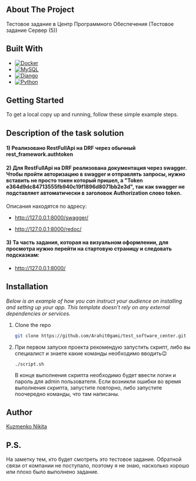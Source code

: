 
<!-- ABOUT THE PROJECT -->
## About The Project

Тестовое задание в Центр Программного Обеспечения (Тестовое задание Сервер (5))


## Built With

* [![Docker][docker.com]][Docker-url]
* [![MySQL][mysql.org]][mysql-url]
* [![Django][djangoproject.com]][Django-url]
* [![Python][Python.org]][Python-url]

<!-- GETTING STARTED -->
## Getting Started

To get a local copy up and running, follow these simple example steps.

## Description of the task solution

#### 1) Реализовано RestFullApi на DRF через обычный rest_framework.authtoken

#### 2) Для RestFullApi на DRF реализована документация через swagger. Чтобы пройти авторизацию в swagger и отправлять запросы, нужно вставить не просто токен который пришел, а "Token e364d9dc84713555fb940c19f1896d8071bb2e3d", так как swagger не подставляет автоматически в заголовок Authorization слово token. 

Описания находятся по адресу:

- <http://127.0.0.1:8000/swagger/>

- <http://127.0.0.1:8000/redoc/>

#### 3) Та часть задания, которая на визуальном оформлении, для просмотра нужно перейти на стартовую страницу и следовать подсказкам:
   - <http://127.0.0.1:8000/>


## Installation

_Below is an example of how you can instruct your audience on installing and setting up your app. This template doesn't rely on any external dependencies or services._

1. Clone the repo
   ```bash
   git clone https://github.com/Arahit0gami/test_software_center.git
   ```
2. При первом запуске проекта рекомендую запустить скрипт, либо вы специалист и знаете какие команды необходимо вводить😉
   ```
   ./script.sh
   ```
   В конце выполнения скрипта необходимо будет ввести логин и пароль для admin пользователя.
   Если возникли ошибки во время выполнения скрипта, запустите повторно, либо запустите поочередно команды, что там написаны.


## Author
[Kuzmenko Nikita](https://github.com/arahitogami)

## P.S.
На заметку тем, кто будет смотреть это тестовое задание. 
Обратной связи от компании не поступало, поэтому я не знаю, насколько хорошо или плохо было выполнено задание.


<!-- MARKDOWN LINKS & IMAGES -->
<!-- https://www.markdownguide.org/basic-syntax/#reference-style-links -->
[djangoproject.com]: https://img.shields.io/badge/Django-4.2.5-green?style=plastic&logo=Django
[Django-url]: https://www.djangoproject.com/
[Python.org]: https://img.shields.io/badge/Python-3.11.0-green?style=plastic&logo=python
[Python-url]: https://python.org
[mysql.org]: https://img.shields.io/badge/MySQL-latest-green?style=plastic&logo=MySQL
[mysql-url]: https://www.mysql.com/
[docker.com]: https://img.shields.io/badge/Docker--compose-3.8-green?style=plastic&logo=docker
[Docker-url]: https://docker.com

